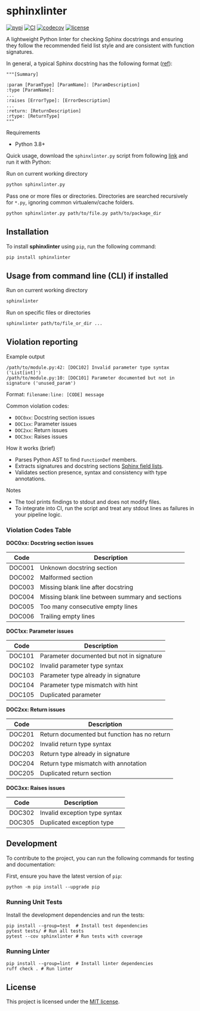 # sphinxlinter

[![pypi](https://img.shields.io/pypi/v/sphinxlinter.svg)](https://pypi.python.org/pypi/sphinxlinter)
[![CI](https://github.com/rmoralespp/sphinxlinter/workflows/CI/badge.svg)](https://github.com/rmoralespp/sphinxlinter/actions?query=event%3Arelease+workflow%3ACI)
[![codecov](https://codecov.io/gh/rmoralespp/sphinxlinter/branch/main/graph/badge.svg)](https://app.codecov.io/gh/rmoralespp/sphinxlinter)
[![license](https://img.shields.io/github/license/rmoralespp/sphinxlinter.svg)](https://github.com/rmoralespp/sphinxlinter/blob/main/LICENSE)

A lightweight Python linter for checking Sphinx docstrings and ensuring they follow the recommended field list style
and are consistent with function signatures.

In general, a typical Sphinx docstring has the following
format ([ref](https://sphinx-rtd-tutorial.readthedocs.io/en/latest/docstrings.html)):

```
"""[Summary]

:param [ParamType] [ParamName]: [ParamDescription]
:type [ParamName]: 
...
:raises [ErrorType]: [ErrorDescription]
...
:return: [ReturnDescription]
:rtype: [ReturnType]
"""
```

Requirements

- Python 3.8+

Quick usage, download the `sphinxlinter.py` script from
following [link](https://github.com/rmoralespp/sphinxlinter/archive/refs/heads/main.zip)
and run it with Python:

Run on current working directory

```bash
python sphinxlinter.py
```

Pass one or more files or directories. Directories are searched recursively for `*.py`, ignoring common virtualenv/cache
folders.

```bash
python sphinxlinter.py path/to/file.py path/to/package_dir
```

## Installation

To install **sphinxlinter** using `pip`, run the following command:

```bash
pip install sphinxlinter
```

## Usage from command line (CLI) if installed

Run on current working directory

```bash
sphinxlinter
```

Run on specific files or directories

```bash
sphinxlinter path/to/file_or_dir ...
```

## Violation reporting

Example output

```text
/path/to/module.py:42: [DOC102] Invalid parameter type syntax ('List[int]')
/path/to/module.py:10: [DOC101] Parameter documented but not in signature ('unused_param')
```

Format: `filename:line: [CODE] message`

Common violation codes:

- `DOC0xx`: Docstring section issues
- `DOC1xx`: Parameter issues
- `DOC2xx`: Return issues
- `DOC3xx`: Raises issues

How it works (brief)

- Parses Python AST to find `FunctionDef` members.
- Extracts signatures and docstring
  sections [Sphinx field lists](https://www.sphinx-doc.org/en/master/usage/domains/python.html#info-field-lists).
- Validates section presence, syntax and consistency with type annotations.

Notes

- The tool prints findings to stdout and does not modify files.
- To integrate into CI, run the script and treat any stdout lines as failures in your pipeline logic.

### Violation Codes Table

**DOC0xx: Docstring section issues**

| Code   | Description                                     |
|--------|-------------------------------------------------|
| DOC001 | Unknown docstring section                       |
| DOC002 | Malformed section                               |
| DOC003 | Missing blank line after docstring              |
| DOC004 | Missing blank line between summary and sections |
| DOC005 | Too many consecutive empty lines                |
| DOC006 | Trailing empty lines                            |

**DOC1xx: Parameter issues**

| Code   | Description                               |
|--------|-------------------------------------------|
| DOC101 | Parameter documented but not in signature |
| DOC102 | Invalid parameter type syntax             |
| DOC103 | Parameter type already in signature       |
| DOC104 | Parameter type mismatch with hint         |
| DOC105 | Duplicated parameter                      |

**DOC2xx: Return issues**

| Code   | Description                                  |
|--------|----------------------------------------------|
| DOC201 | Return documented but function has no return |
| DOC202 | Invalid return type syntax                   |
| DOC203 | Return type already in signature             |
| DOC204 | Return type mismatch with annotation         |
| DOC205 | Duplicated return section                    |

**DOC3xx: Raises issues**

| Code   | Description                   |
|--------|-------------------------------|
| DOC302 | Invalid exception type syntax |
| DOC305 | Duplicated exception type     |

## Development

To contribute to the project, you can run the following commands for testing and documentation:

First, ensure you have the latest version of `pip`:

```python -m pip install --upgrade pip```

### Running Unit Tests

Install the development dependencies and run the tests:

```
pip install --group=test  # Install test dependencies
pytest tests/ # Run all tests
pytest --cov sphinxlinter # Run tests with coverage
```

### Running Linter

```
pip install --group=lint  # Install linter dependencies
ruff check . # Run linter
```

## License

This project is licensed under the [MIT license](LICENSE).